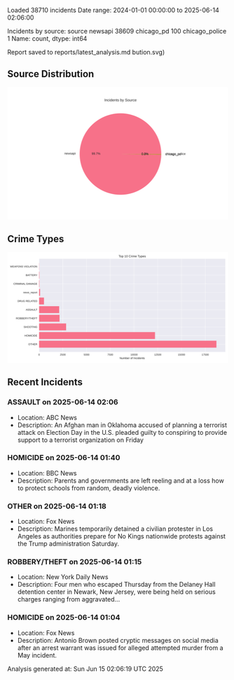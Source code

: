 
Loaded 38710 incidents
Date range: 2024-01-01 00:00:00 to 2025-06-14 02:06:00

Incidents by source:
source
newsapi           38609
chicago_pd          100
chicago_police        1
Name: count, dtype: int64

Report saved to reports/latest_analysis.md
bution.svg)

## Source Distribution
![Source Distribution](images/source_distribution.svg)

## Crime Types
![Crime Types](images/crime_types.svg)

## Recent Incidents

### ASSAULT on 2025-06-14 02:06
- Location: ABC News
- Description: An Afghan man in Oklahoma accused of planning a terrorist attack on Election Day in the U.S. pleaded guilty to conspiring to provide support to a terrorist organization on Friday


### HOMICIDE on 2025-06-14 01:40
- Location: BBC News
- Description: Parents and governments are left reeling and at a loss how to protect schools from random, deadly violence.


### OTHER on 2025-06-14 01:18
- Location: Fox News
- Description: Marines temporarily detained a civilian protester in Los Angeles as authorities prepare for No Kings nationwide protests against the Trump administration Saturday.


### ROBBERY/THEFT on 2025-06-14 01:15
- Location: New York Daily News
- Description: Four men who escaped Thursday from the Delaney Hall detention center in Newark, New Jersey, were being held on serious charges ranging from aggravated...


### HOMICIDE on 2025-06-14 01:04
- Location: Fox News
- Description: Antonio Brown posted cryptic messages on social media after an arrest warrant was issued for alleged attempted murder from a May incident.

Analysis generated at: Sun Jun 15 02:06:19 UTC 2025
